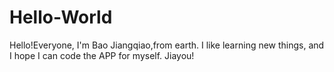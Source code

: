 # Hello-World

Hello!Everyone, I'm Bao Jiangqiao,from earth.
I like learning new things, and I hope I can code the APP for myself.
Jiayou!
